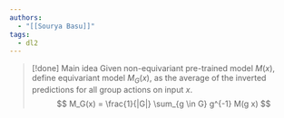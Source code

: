 ```yaml
---
authors:
  - "[[Sourya Basu]]"
tags:
  - dl2
---
```


> [!done] Main idea
Given non-equivariant pre-trained model $M(x)$, define equivariant model $M_G(x)$, as the average of the inverted predictions for all group actions on input $x$.
$$ 
M_G(x) = \frac{1}{|G|} \sum_{g \in G} g^{-1}  M(g x)
$$
